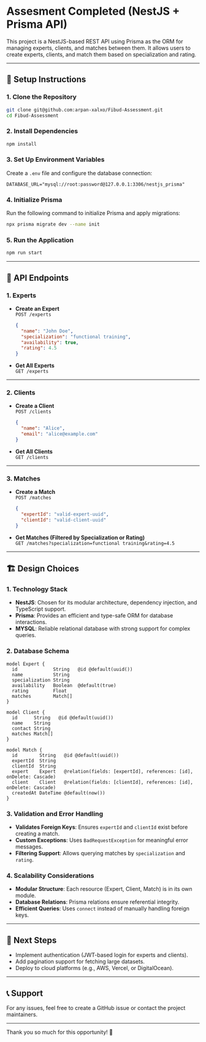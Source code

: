 # Assesment Completed (NestJS + Prisma API)

This project is a NestJS-based REST API using Prisma as the ORM for managing experts, clients, and matches between them. It allows users to create experts, clients, and match them based on specialization and rating.

---

## 🚀 **Setup Instructions**

### **1. Clone the Repository**
```sh
git clone git@github.com:arpan-xalxo/Fibud-Assessment.git
cd Fibud-Assessment
```

### **2. Install Dependencies**
```sh
npm install
```

### **3. Set Up Environment Variables**
Create a `.env` file and configure the database connection:
```env
DATABASE_URL="mysql://root:password@127.0.0.1:3306/nestjs_prisma"
```

### **4. Initialize Prisma**
Run the following command to initialize Prisma and apply migrations:
```sh
npx prisma migrate dev --name init
```

### **5. Run the Application**
```sh
npm run start
```

---

## 📖 **API Endpoints**

### **1. Experts**
- **Create an Expert**  
  `POST /experts`
  ```json
  {
    "name": "John Doe",
    "specialization": "functional training",
    "availability": true,
    "rating": 4.5
  }
  ```

- **Get All Experts**  
  `GET /experts`

---

### **2. Clients**
- **Create a Client**  
  `POST /clients`
  ```json
  {
    "name": "Alice",
    "email": "alice@example.com"
  }
  ```

- **Get All Clients**  
  `GET /clients`

---

### **3. Matches**
- **Create a Match**  
  `POST /matches`
  ```json
  {
    "expertId": "valid-expert-uuid",
    "clientId": "valid-client-uuid"
  }
  ```

- **Get Matches (Filtered by Specialization or Rating)**  
  `GET /matches?specialization=functional training&rating=4.5`

---

## 🏗 **Design Choices**

### **1. Technology Stack**
- **NestJS**: Chosen for its modular architecture, dependency injection, and TypeScript support.
- **Prisma**: Provides an efficient and type-safe ORM for database interactions.
- **MYSQL**: Reliable relational database with strong support for complex queries.

### **2. Database Schema**
```prisma
model Expert {
  id             String   @id @default(uuid())
  name           String
  specialization String
  availability   Boolean  @default(true)
  rating         Float
  matches        Match[]
}

model Client {
  id      String   @id @default(uuid())
  name    String
  contact String
  matches Match[]
}

model Match {
  id        String   @id @default(uuid())
  expertId  String
  clientId  String
  expert    Expert   @relation(fields: [expertId], references: [id], onDelete: Cascade)
  client    Client   @relation(fields: [clientId], references: [id], onDelete: Cascade)
  createdAt DateTime @default(now())
}
```

### **3. Validation and Error Handling**
- **Validates Foreign Keys**: Ensures `expertId` and `clientId` exist before creating a match.
- **Custom Exceptions**: Uses `BadRequestException` for meaningful error messages.
- **Filtering Support**: Allows querying matches by `specialization` and `rating`.

### **4. Scalability Considerations**
- **Modular Structure**: Each resource (Expert, Client, Match) is in its own module.
- **Database Relations**: Prisma relations ensure referential integrity.
- **Efficient Queries**: Uses `connect` instead of manually handling foreign keys.

---

## 📌 **Next Steps**
- Implement authentication (JWT-based login for experts and clients).
- Add pagination support for fetching large datasets.
- Deploy to cloud platforms (e.g., AWS, Vercel, or DigitalOcean).

---

## 📞 **Support**
For any issues, feel free to create a GitHub issue or contact the project maintainers.

---

Thank you so much for this opportunity! 🚀

